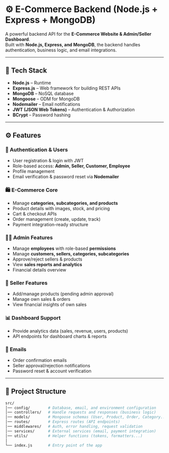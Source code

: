 # ⚙️ E-Commerce Backend (Node.js + Express + MongoDB)

A powerful backend API for the **E-Commerce Website & Admin/Seller Dashboard**.  
Built with **Node.js, Express, and MongoDB**, the backend handles authentication, business logic, and email integrations.

---

## 🚀 Tech Stack
- **Node.js** – Runtime
- **Express.js** – Web framework for building REST APIs
- **MongoDB** – NoSQL database
- **Mongoose** – ODM for MongoDB
- **Nodemailer** – Email notifications
- **JWT (JSON Web Tokens)** – Authentication & Authorization
- **BCrypt** – Password hashing

---

## ⚙️ Features

### 🔐 Authentication & Users
- User registration & login with JWT  
- Role-based access: **Admin, Seller, Customer, Employee**  
- Profile management  
- Email verification & password reset via **Nodemailer**  

### 🛍️ E-Commerce Core
- Manage **categories, subcategories, and products**  
- Product details with images, stock, and pricing  
- Cart & checkout APIs  
- Order management (create, update, track)  
- Payment integration-ready structure  

### 👨‍💼 Admin Features
- Manage **employees** with role-based **permissions**  
- Manage **customers, sellers, categories, subcategories**  
- Approve/reject sellers & products  
- View **sales reports and analytics**  
- Financial details overview  

### 🛒 Seller Features
- Add/manage products (pending admin approval)  
- Manage own sales & orders  
- View financial insights of own sales  

### 📊 Dashboard Support
- Provide analytics data (sales, revenue, users, products)  
- API endpoints for dashboard charts & reports  

### 📧 Emails
- Order confirmation emails  
- Seller approval/rejection notifications  
- Password reset & account verification  

---

## 📂 Project Structure

```bash
src/
│── config/        # Database, email, and environment configuration
│── controllers/   # Handle requests and responses (business logic)
│── models/        # Mongoose schemas (User, Product, Order, Category...)
│── routes/        # Express routes (API endpoints)
│── middlewares/   # Auth, error handling, request validation
│── services/      # External services (email, payment integration)
│── utils/         # Helper functions (tokens, formatters...)
│
└── index.js       # Entry point of the app

